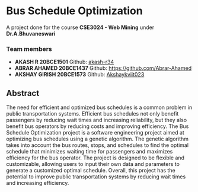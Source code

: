 # Bus Schedule Optimization
A project done for the course **CSE3024 - Web Mining** under **Dr.A.Bhuvaneswari** 

<h3>Team members</h3>
<ul>
<li><b>AKASH R 20BCE1501</b> Github: <a href="https://github.com/akash-r34">akash-r34</a></li>
<li><b>ABRAR AHAMED 20BCE1437</b> Github: <a href="https://github.com/Abrar-Ahamed">https://github.com/Abrar-Ahamed</a></li>
<li><b>AKSHAY GIRISH 20BCE1573</b> Github: <a href="https://github.com/Akshaykviit023">Akshaykviit023</a></li>
</ul>
<h2>Abstract</h2>
The need for efficient and optimized bus schedules is a common problem in public transportation systems. Efficient bus schedules not only benefit passengers by reducing wait times and increasing reliability, but they also benefit bus operators by reducing costs and improving efficiency. The Bus Schedule Optimization project is a software engineering project aimed at optimizing bus schedules using a genetic algorithm. The genetic algorithm takes into account the bus routes, stops, and schedules to find the optimal schedule that minimizes waiting time for passengers and maximizes efficiency for the bus operator. The project is designed to be flexible and customizable, allowing users to input their own data and parameters to generate a customized optimal schedule. Overall, this project has the potential to improve public transportation systems by reducing wait times and increasing efficiency.
